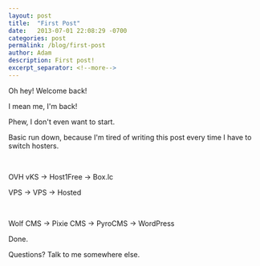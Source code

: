 ```yaml
---
layout: post
title:  "First Post"
date:   2013-07-01 22:08:29 -0700
categories: post
permalink: /blog/first-post
author: Adam
description: First post!
excerpt_separator: <!--more-->
---
```


Oh hey! Welcome back!

I mean me, I'm back!

Phew, I don't even want to start.

<!--more-->

Basic run down, because I'm tired of writing this post every time I have to switch hosters.

&nbsp;

OVH vKS -&gt; Host1Free -&gt; Box.lc

VPS -&gt; VPS -&gt; Hosted

&nbsp;

Wolf CMS -&gt; Pixie CMS -&gt; PyroCMS -&gt; WordPress

Done.

Questions? Talk to me somewhere else.